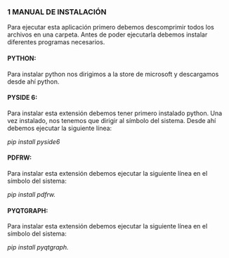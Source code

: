 ### 1 MANUAL DE INSTALACIÓN

Para ejecutar esta aplicación primero debemos descomprimir todos los archivos en una carpeta.
Antes de poder ejecutarla debemos instalar diferentes programas necesarios.

#### PYTHON:

Para instalar python nos dirigimos a la store de microsoft y descargamos desde ahí python.

#### PYSIDE 6:

Para instalar esta extensión debemos tener primero instalado python.
Una vez instalado, nos tenemos que dirigir al símbolo del sistema.
Desde ahí debemos ejecutar la siguiente línea:

_pip install pyside6_

#### PDFRW:

Para instalar esta extensión debemos ejecutar la siguiente línea en el símbolo del sistema:

_pip install pdfrw._

#### PYQTGRAPH:

Para instalar esta extensión debemos ejecutar la siguiente línea en el símbolo del sistema:

_pip install pyqtgraph._
